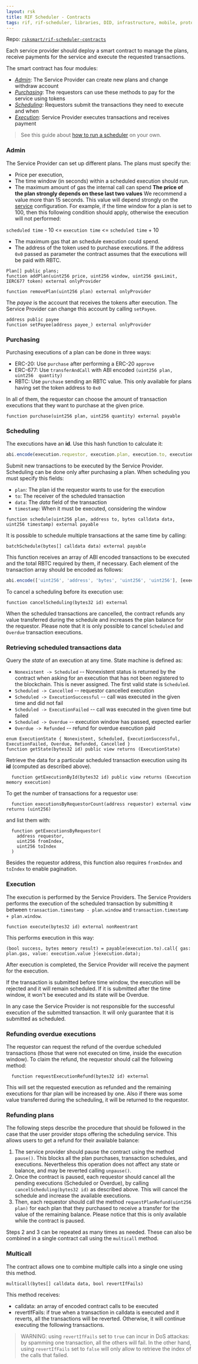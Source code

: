 ```yaml
---
layout: rsk
title: RIF Scheduler - Contracts
tags: rif, rif-scheduler, libraries, DID, infrastructure, mobile, protocols, mvp, design, rbtc, defi, decentralized, quick-start, guides, tutorial, networks, dapps, tools, rootstock, rsk, ethereum, smart-contracts, install, get-started, how-to, mainnet, testnet, contracts, wallets, web3, crypto
---
```


Repo: [`rsksmart/rif-scheduler-contracts`](https://github.com/rsksmart/rif-scheduler-contracts)

Each service provider should deploy a smart contract to manage the plans,
receive payments for the service and execute the requested transactions.

The smart contract has four modules:

- [_Admin_](#admin): The Service Provider can create new plans and change withdraw account
- [_Purchasing_](#purchasing): The requestors can use these methods to pay for the service using tokens
- [_Scheduling_](#scheduling): Requestors submit the transactions they need to execute and when
- [_Execution_](#execution): Service Provider executes transactions and receives payment

> See this guide about [how to run a scheduler](../run) on your own.

### Admin

The Service Provider can set up different plans.
The plans must specify the:
- Price per execution,
- The time window (in seconds) within a scheduled execution should run.
- The maximum amount of gas the internal call can spend
**The price of the plan strongly depends on these last two values**
We recommend a value more than 15 seconds. This value will depend strongly on the [service](../services) configuration.
For example, if the time window for a plan is set to 100, then this following condition should apply, otherwise the execution will not performed:

 `scheduled time` - 10 <= `execution time` <=  `scheduled time` + 10
- The maximum gas that an schedule execution could spend.
- The address of the token used to purchase executions. If the address `0x0` passed as parameter the contract assumes that the executions will be paid with RBTC.

```solidity
Plan[] public plans;
function addPlan(uint256 price, uint256 window, uint256 gasLimit, IERC677 token) external onlyProvider

function removePlan(uint256 plan) external onlyProvider
```

The _payee_ is the account that receives the tokens after execution.
The Service Provider can change this account by calling `setPayee`.

```solidity
address public payee
function setPayee(address payee_) external onlyProvider
```

### Purchasing

Purchasing executions of a plan can be done in three ways:

- ERC-20: Use `purchase` after performing a ERC-20 `approve`
- ERC-677: Use `transferAndCall` with ABI encoded `(uint256 plan, uint256  quantity)`
- RBTC: Use `purchase` sending an RBTC value. This only available for plans having set the token address to `0x0`

In all of them, the requestor can choose the amount of transaction executions
that they want to purchase at the given price.

```solidity
function purchase(uint256 plan, uint256 quantity) external payable
```

### Scheduling
The executions have an **id**. Use this hash function to calculate it:

```js
abi.encode(execution.requestor, execution.plan, execution.to, execution.data, execution.timestamp, execution.value)
```

Submit new transactions to be executed by the Service Provider.
Scheduling can be done only after purchasing a plan.
When scheduling you must specify this fields:

- `plan`: The plan id the requestor wants to use for the execution
- `to`: The receiver of the scheduled transaction
- `data`: The _data_ field of the transaction
- `timestamp`: When it must be executed, considering the window

```solidity
function schedule(uint256 plan, address to, bytes calldata data, uint256 timestamp) external payable
```

It is possible to schedule multiple transactions at the same time by calling:

```solidity 
batchSchedule(bytes[] calldata data) external payable
```

This function receives an array of ABI encoded transactions to be executed and the total RBTC required by them, if necessary.
Each element of the transaction array should be encoded as follows:

```js
abi.encode(['uint256', 'address', 'bytes', 'uint256', 'uint256'], [execution.plan, execution.to, execution.data, execution.timestamp, execution.value])
```

To cancel a scheduling before its execution use:

```solidity
function cancelScheduling(bytes32 id) external
```
When the scheduled transactions are cancelled, the contract refunds any value transferred during the schedule and increases the plan balance for the requestor.
Please note that it is only possible to cancel `Scheduled` and `Overdue` transaction executions.

### Retrieving scheduled transactions data

Query the _state_ of an execution at any time. State machine is defined as:

- `Nonexistent -> Scheduled` -- Nonexistent status is returned by the contract when asking for an execution that has not been registered to the blockchain. This is never assigned. The first valid state is `Scheduled`. 
- `Scheduled -> Cancelled` -- requestor cancelled execution
- `Scheduled -> ExecutionSuccessful` -- call was executed in the given time and did not fail
- `Scheduled -> ExecutionFailed` -- call was executed in the given time but failed
- `Scheduled -> Overdue` -- execution window has passed, expected earlier
- `Overdue -> Refunded` -- refund for overdue execution paid

```solidity
enum ExecutionState { Nonexistent, Scheduled, ExecutionSuccessful, ExecutionFailed, Overdue, Refunded, Cancelled }
function getState(bytes32 id) public view returns (ExecutionState)
```

Retrieve the data for a particular scheduled transaction execution using its **id** (computed as described above).

```solidity
  function getExecutionById(bytes32 id) public view returns (Execution memory execution)
```

To get the number of transactions for a requestor use:

```solidity
  function executionsByRequestorCount(address requestor) external view returns (uint256)
```
 and list them with:
```solidity
  function getExecutionsByRequestor(
    address requestor,
    uint256 fromIndex,
    uint256 toIndex
  )
  ```
 Besides the requestor address, this function also requires `fromIndex` and `toIndex` to enable pagination.
 


### Execution

The execution is performed by the Service Providers.
The Service Providers performs the execution of the scheduled transaction by submitting it between `transaction.timestamp - plan.window` and `transaction.timestamp + plan.window`.

```solidity
function execute(bytes32 id) external nonReentrant
```

This performs execution in this way:

```solidity
(bool success, bytes memory result) = payable(execution.to).call{ gas: plan.gas, value: execution.value }(execution.data);
```

After execution is completed, the Service Provider will receive
the payment for the execution.

If the transaction is submitted before time window, the execution will be rejected and it will remain scheduled.
If it is submitted after the time window, it won't be executed and its state will be Overdue.

In any case the Service Provider is not responsible for the successful execution of the submitted transaction. It will only guarantee that it is submitted as scheduled.

### Refunding overdue executions

The requestor can request the refund of the overdue scheduled transactions (those that were not executed on time, inside the execution window).
To claim the refund, the requestor should call the following method:

```solidity
  function requestExecutionRefund(bytes32 id) external
```

This will set the requested execution as refunded and the remaining executions for thar plan will be increased by one. Also if there was some value transferred during the scheduling, it will be returned to the requestor.


### Refunding plans

The following steps describe the procedure that should be followed in the case that the user provider stops offering the scheduling service. This allows users to get a refund for their available balance:

1. The service provider should pause the contract using the method `pause()`. This blocks all the plan purchases, transaction schedules, and executions.
    Nevertheless this operation does not affect any state or balance, and may be reverted calling `unpause()`.
2. Once the contract is paused, each requestor should cancel all the pending executions (Scheduled or Overdue), by calling `cancelScheduling(bytes32 id)` as described above. This will cancel the schedule and increase the available executions. 
3. Then, each requestor should call the method `requestPlanRefund(uint256 plan)` for each plan that they purchased to receive a transfer for the value of the remaining balance. Please notice that this is only available while the contract is paused.

Steps 2 and 3 can be repeated as many times as needed. These can also be combined in a single contract call using the `multicall` method.

### Multicall

The contract allows one to combine multiple calls into a single one using this method.

```solidity 
multicall(bytes[] calldata data, bool revertIfFails)
```

This method receives:
- calldata: an array of encoded contract calls to be executed
- revertIfFails: if true when a transaction in calldata is executed and it reverts, all the transactions will be reverted. Otherwise, it will continue executing the following transactions.

> WARNING: using `revertIfFails` set to `true` can incur in DoS attackas: by spamming one transaction, all the others will fail. In the other hand, using `revertIfFails` set to `false` will only allow to retrieve the index of the calls that failed.
